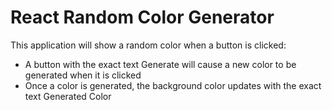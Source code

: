 # React Random Color Generator

This application will show a random color when a button is clicked:

- A button with the exact text Generate will cause a new color to be generated when it is clicked
- Once a color is generated, the background color updates with the exact text Generated Color
